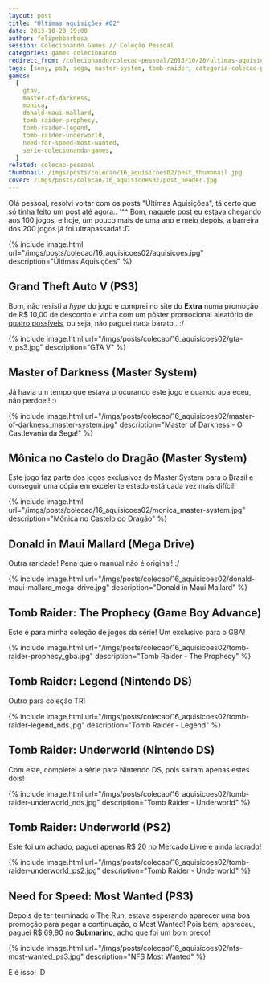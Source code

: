 ```yaml
---
layout: post
title: "Últimas aquisições #02"
date: 2013-10-20 19:00
author: felipebbarbosa
session: Colecionando Games // Coleção Pessoal
categories: games colecionando
redirect_from: /colecionando/colecao-pessoal/2013/10/20/ultimas-aquisicoes-02.html
tags: [sony, ps3, sega, master-system, tomb-raider, categoria-colecao-pessoal]
games:
  [
    gtav,
    master-of-darkness,
    monica,
    donald-maui-mallard,
    tomb-raider-prophecy,
    tomb-raider-legend,
    tomb-raider-underworld,
    need-for-speed-most-wanted,
    serie-colecionando-games,
  ]
related: colecao-pessoal
thumbnail: /imgs/posts/colecao/16_aquisicoes02/post_thumbnail.jpg
cover: /imgs/posts/colecao/16_aquisicoes02/post_header.jpg
---
```


Olá pessoal, resolvi voltar com os posts "Últimas Aquisições", tá certo que só tinha feito um post até agora.. '^^ Bom, naquele post eu estava chegando aos 100 jogos, e hoje, um pouco mais de uma ano e meio depois, a barreira dos 200 jogos já foi ultrapassada! :D

<!--more-->

{% include image.html
  url="/imgs/posts/colecao/16_aquisicoes02/aquisicoes.jpg"
  description="Últimas Aquisições" %}

## Grand Theft Auto V (PS3)

Bom, não resisti a _hype_ do jogo e comprei no site do **Extra** numa promoção de R\$ 10,00 de desconto e vinha com um pôster promocional aleatório de [quatro possíveis](http://www.extra.com.br/Games/Playstation3/JogosPlaystation3/Jogo-Grand-Theft-Auto-V-Poster-Promocional-PS3-1000044889.html), ou seja, não paguei nada barato.. :/

{% include image.html url="/imgs/posts/colecao/16_aquisicoes02/gta-v_ps3.jpg" description="GTA V" %}

## Master of Darkness (Master System)

Já havia um tempo que estava procurando este jogo e quando apareceu, não perdoei! :)

{% include image.html url="/imgs/posts/colecao/16_aquisicoes02/master-of-darkness_master-system.jpg" description="Master of Darkness - O Castlevania da Sega!" %}

## Mônica no Castelo do Dragão (Master System)

Este jogo faz parte dos jogos exclusivos de Master System para o Brasil e conseguir uma cópia em excelente estado está cada vez mais difícil!

{% include image.html url="/imgs/posts/colecao/16_aquisicoes02/monica_master-system.jpg" description="Mônica no Castelo do Dragão" %}

## Donald in Maui Mallard (Mega Drive)

Outra raridade! Pena que o manual não é original! :/

{% include image.html url="/imgs/posts/colecao/16_aquisicoes02/donald-maui-mallard_mega-drive.jpg" description="Donald in Maui Mallard" %}

## Tomb Raider: The Prophecy (Game Boy Advance)

Este é para minha coleção de jogos da série! Um exclusivo para o GBA!

{% include image.html url="/imgs/posts/colecao/16_aquisicoes02/tomb-raider-prophecy_gba.jpg" description="Tomb Raider - The Prophecy" %}

## Tomb Raider: Legend (Nintendo DS)

Outro para coleção TR!

{% include image.html url="/imgs/posts/colecao/16_aquisicoes02/tomb-raider-legend_nds.jpg" description="Tomb Raider - Legend" %}

## Tomb Raider: Underworld (Nintendo DS)

Com este, completei a série para Nintendo DS, pois saíram apenas estes dois!

{% include image.html url="/imgs/posts/colecao/16_aquisicoes02/tomb-raider-underworld_nds.jpg" description="Tomb Raider - Underworld" %}

## Tomb Raider: Underworld (PS2)

Este foi um achado, paguei apenas R\$ 20 no Mercado Livre e ainda lacrado!

{% include image.html url="/imgs/posts/colecao/16_aquisicoes02/tomb-raider-underworld_ps2.jpg" description="Tomb Raider - Underworld" %}

## Need for Speed: Most Wanted (PS3)

Depois de ter terminado o The Run, estava esperando aparecer uma boa promoção para pegar a continuação, o Most Wanted! Pois bem, apareceu, paguei R\$ 69,90 no **Submarino**, acho que foi um bom preço!

{% include image.html url="/imgs/posts/colecao/16_aquisicoes02/nfs-most-wanted_ps3.jpg" description="NFS Most Wanted" %}

E é isso! :D
